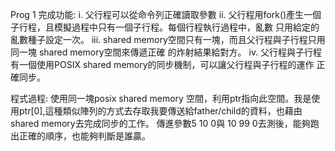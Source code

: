 Prog 1
完成功能:
i.	父行程可以從命令列正確讀取參數
ii.	父行程用fork()產生一個子行程，且模擬過程中只有一個子行程。每個行程執行過程中，亂數 只用給定的亂數種子設定一次。
iii.	shared memory空間只有一塊，而且父行程與子行程只用同一塊 shared memory空間來傳遞正確 的炸射結果給對方。
iv.	父行程與子行程有一個使用POSIX shared memory的同步機制，可以讓父行程與子行程的運作 正確同步。

程式過程:
使用同一塊posix shared memory 空間，利用ptr指向此空間。我是使用ptr[0],這種類似陣列的方式去存取我要傳送給father/child的資料，也藉由shared memory去完成同步的工作。
傳進參數5 10 0與 10 99 0去測後，能夠跑出正確的順序，也能夠判斷是誰贏。
